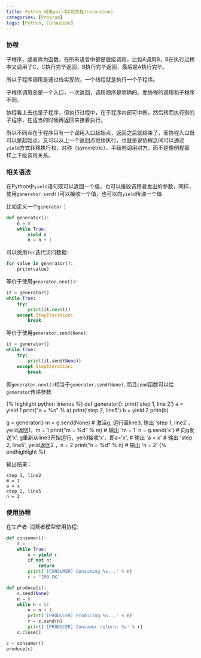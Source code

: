 ```yaml
---
title: Python 利用yeild实现协程(coroutine)
categories: [Program]
tags: [Python, Coroutine]
---
```


### 协程

子程序，或者称为函数，在所有语言中都是层级调用，比如A调用B，B在执行过程中又调用了C，C执行完毕返回，B执行完毕返回，最后是A执行完毕。

所以子程序调用是通过栈实现的，一个线程就是执行一个子程序。

子程序调用总是一个入口，一次返回，调用顺序是明确的。而协程的调用和子程序不同。

协程看上去也是子程序，但执行过程中，在子程序内部可中断，然后转而执行别的子程序，在适当的时候再返回来接着执行。

所以不同点在于程序只有一个调用入口起始点，返回之后就结束了，而协程入口既可以是起始点，又可以从上一个返回点继续执行，也就是说协程之间可以通过`yield`方式转移执行权，对称（symmetric）、平级地调用对方，而不是像例程那样上下级调用关系。

### 相关语法

在Python中`yield`语句既可以返回一个值，也可以接收调用者发出的参数，同样，使用`generator.send()`可以接收一个值，也可以向`yield`传递一个值

比如定义一个`generator`：

``` python
def generator():
    n = 0
    while True:
        yield n
        n = n + 1
```

可以使用`for`迭代访问数据: 

``` python
for value in generator():
    pritn(value)
```

等价于使用`generator.next()`:

``` python
it = generator()
while True:
    try:
        print(it.next())
    except StopIteration:
        break
```

等价于使用`generator.send(None)`:

``` python
it = generator()
while True:
    try:
        print(it.send(None))
    except StopIteration:
        break
```

即`generator.next()`相当于`generator.send(None)`, 而且`send`函数可以给`generator`传递参数

{% highlight python linenos %}
def generator():
    print('step 1, line 2')
    a = yield 1
    print("a = %s" % a)
    print('step 2, line5')
    b = yield 2
    pritn(b)

g = generator()
m = g.send(None)             # 激活g, 运行至line3, 输出 'step 1, line2'，yeild返回1，m = 1
print("m = %d" % m)          # 输出 'm = 1'
n = g.send('x')              # 向g发送‘x’, g重新从line3开始运行，yeild接收‘x’，即a='x', 
                             # 输出 'a = x'
                             # 输出 'step 2, line5', yeild返回2 ，n = 2
print("n = %d" % n)          # 输出 'n = 2'
{% endhighlight %}

输出结果：

    step 1, line2
    m = 1
    a = x
    step 2, line5
    n = 2

### 使用协程

在生产者-消费者模型使用协程:

``` python
def consumer():
    r = ''
    while True:
        n = yield r
        if not n:
            return
        print('[CONSUMER] Consuming %s...' % n)
        r = '200 OK'

def produce(c):
    c.send(None)
    n = 0
    while n < 5:
        n = n + 1
        print('[PRODUCER] Producing %s...' % n)
        r = c.send(n)
        print('[PRODUCER] Consumer return: %s' % r)
    c.close()

c = consumer()
produce(c)
```
